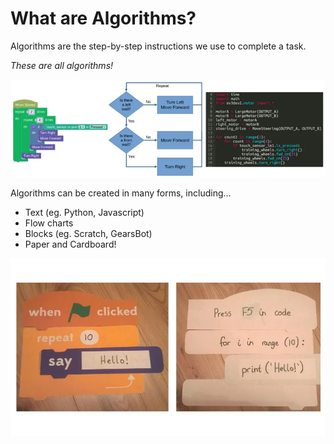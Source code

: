 # What are Algorithms?

Algorithms are the step-by-step instructions we use to complete a task.

*These are all algorithms!*

![](images/algorithmExamples.webp)

Algorithms can be created in many forms, including...

* Text (eg. Python, Javascript)
* Flow charts
* Blocks (eg. Scratch, GearsBot)
* Paper and Cardboard!

![](images/paperScratch.webp)
